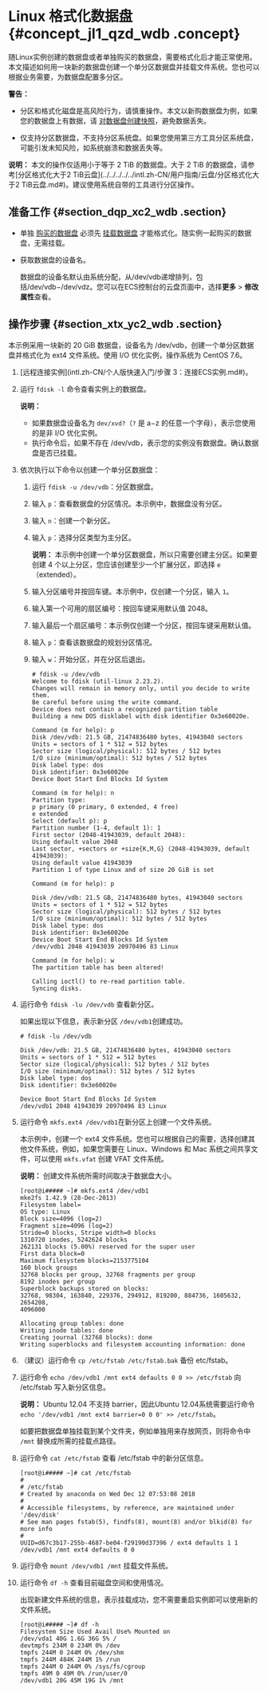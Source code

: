 # Linux 格式化数据盘 {#concept_jl1_qzd_wdb .concept}

随Linux实例创建的数据盘或者单独购买的数据盘，需要格式化后才能正常使用。本文描述如何用一块新的数据盘创建一个单分区数据盘并挂载文件系统。您也可以根据业务需要，为数据盘配置多分区。

**警告：** 

-   分区和格式化磁盘是高风险行为，请慎重操作。本文以新购数据盘为例，如果您的数据盘上有数据，请 [对数据盘创建快照](../../../../../intl.zh-CN/用户指南/快照/创建快照.md#)，避免数据丢失。

-   仅支持分区数据盘，不支持分区系统盘。如果您使用第三方工具分区系统盘，可能引发未知风险，如系统崩溃和数据丢失等。


**说明：** 本文的操作仅适用小于等于 2 TiB 的数据盘。大于 2 TiB 的数据盘，请参考[分区格式化大于2 TiB云盘](../../../../../intl.zh-CN/用户指南/云盘/分区格式化大于2 TiB云盘.md#)。建议使用系统自带的工具进行分区操作。

## 准备工作 {#section_dqp_xc2_wdb .section}

-   单独 [购买的数据盘](../../../../../intl.zh-CN/用户指南/云盘/创建按量付费云盘.md#) 必须先 [挂载数据盘](../../../../../intl.zh-CN/用户指南/云盘/挂载云盘.md#) 才能格式化。随实例一起购买的数据盘，无需挂载。
-   获取数据盘的设备名。

    数据盘的设备名默认由系统分配，从/dev/vdb递增排列，包括/dev/vdb−/dev/vdz。您可以在ECS控制台的云盘页面中，选择**更多** \> **修改属性**查看。


## 操作步骤 {#section_xtx_yc2_wdb .section}

本示例采用一块新的 20 GiB 数据盘，设备名为 /dev/vdb，创建一个单分区数据盘并格式化为 ext4 文件系统。使用 I/O 优化实例，操作系统为 CentOS 7.6。

1.  [远程连接实例](intl.zh-CN/个人版快速入门/步骤 3：连接ECS实例.md#)。
2.  运行 `fdisk -l` 命令查看实例上的数据盘。

    **说明：** 

    -   如果数据盘设备名为 `dev/xvd?`（`?` 是 a−z 的任意一个字母），表示您使用的是非 I/O 优化实例。
    -   执行命令后，如果不存在 /dev/vdb，表示您的实例没有数据盘。确认数据盘是否已挂载。
3.  依次执行以下命令以创建一个单分区数据盘：
    1.  运行 `fdisk -u /dev/vdb`：分区数据盘。
    2.  输入 `p`：查看数据盘的分区情况。本示例中，数据盘没有分区。
    3.  输入 `n`：创建一个新分区。
    4.  输入 `p`：选择分区类型为主分区。

        **说明：** 本示例中创建一个单分区数据盘，所以只需要创建主分区。如果要创建 4 个以上分区，您应该创建至少一个扩展分区，即选择 `e`（extended）。

    5.  输入分区编号并按回车键。本示例中，仅创建一个分区，输入 `1`。
    6.  输入第一个可用的扇区编号：按回车键采用默认值 2048。
    7.  输入最后一个扇区编号：本示例仅创建一个分区，按回车键采用默认值。
    8.  输入 `p`：查看该数据盘的规划分区情况。
    9.  输入 `w`：开始分区，并在分区后退出。

        ```
        # fdisk -u /dev/vdb
        Welcome to fdisk (util-linux 2.23.2).
        Changes will remain in memory only, until you decide to write them.
        Be careful before using the write command.
        Device does not contain a recognized partition table
        Building a new DOS disklabel with disk identifier 0x3e60020e.
        
        Command (m for help): p
        Disk /dev/vdb: 21.5 GB, 21474836480 bytes, 41943040 sectors
        Units = sectors of 1 * 512 = 512 bytes
        Sector size (logical/physical): 512 bytes / 512 bytes
        I/O size (minimum/optimal): 512 bytes / 512 bytes
        Disk label type: dos
        Disk identifier: 0x3e60020e
        Device Boot Start End Blocks Id System
        
        Command (m for help): n
        Partition type:
        p primary (0 primary, 0 extended, 4 free)
        e extended
        Select (default p): p
        Partition number (1-4, default 1): 1
        First sector (2048-41943039, default 2048):
        Using default value 2048
        Last sector, +sectors or +size{K,M,G} (2048-41943039, default 41943039):
        Using default value 41943039
        Partition 1 of type Linux and of size 20 GiB is set
        
        Command (m for help): p
        
        Disk /dev/vdb: 21.5 GB, 21474836480 bytes, 41943040 sectors
        Units = sectors of 1 * 512 = 512 bytes
        Sector size (logical/physical): 512 bytes / 512 bytes
        I/O size (minimum/optimal): 512 bytes / 512 bytes
        Disk label type: dos
        Disk identifier: 0x3e60020e
        Device Boot Start End Blocks Id System
        /dev/vdb1 2048 41943039 20970496 83 Linux
        
        Command (m for help): w
        The partition table has been altered!
        
        Calling ioctl() to re-read partition table.
        Syncing disks.
        ```

4.  运行命令 `fdisk -lu /dev/vdb` 查看新分区。

    如果出现以下信息，表示新分区 `/dev/vdb1`创建成功。

    ```
    # fdisk -lu /dev/vdb
    
    Disk /dev/vdb: 21.5 GB, 21474836480 bytes, 41943040 sectors
    Units = sectors of 1 * 512 = 512 bytes
    Sector size (logical/physical): 512 bytes / 512 bytes
    I/O size (minimum/optimal): 512 bytes / 512 bytes
    Disk label type: dos
    Disk identifier: 0x3e60020e
    
    Device Boot Start End Blocks Id System
    /dev/vdb1 2048 41943039 20970496 83 Linux
    ```

5.  运行命令 `mkfs.ext4 /dev/vdb1`在新分区上创建一个文件系统。

    本示例中，创建一个 ext4 文件系统。您也可以根据自己的需要，选择创建其他文件系统，例如，如果您需要在 Linux、Windows 和 Mac 系统之间共享文件，可以使用 `mkfs.vfat` 创建 VFAT 文件系统。

    **说明：** 创建文件系统所需时间取决于数据盘大小。

    ```
    [root@i##### ~]# mkfs.ext4 /dev/vdb1
    mke2fs 1.42.9 (28-Dec-2013)
    Filesystem label=
    OS type: Linux
    Block size=4096 (log=2)
    Fragment size=4096 (log=2)
    Stride=0 blocks, Stripe width=0 blocks
    1310720 inodes, 5242624 blocks
    262131 blocks (5.00%) reserved for the super user
    First data block=0
    Maximum filesystem blocks=2153775104
    160 block groups
    32768 blocks per group, 32768 fragments per group
    8192 inodes per group
    Superblock backups stored on blocks:
    32768, 98304, 163840, 229376, 294912, 819200, 884736, 1605632, 2654208,
    4096000
    
    Allocating group tables: done
    Writing inode tables: done
    Creating journal (32768 blocks): done
    Writing superblocks and filesystem accounting information: done
    ```

6.  （建议）运行命令 `cp /etc/fstab /etc/fstab.bak` 备份 etc/fstab。
7.  运行命令 `echo /dev/vdb1 /mnt ext4 defaults 0 0 >> /etc/fstab` 向 /etc/fstab 写入新分区信息。

    **说明：** Ubuntu 12.04 不支持 barrier，因此Ubuntu 12.04系统需要运行命令`echo '/dev/vdb1 /mnt ext4 barrier=0 0 0' >> /etc/fstab`。

    如要把数据盘单独挂载到某个文件夹，例如单独用来存放网页，则将命令中 `/mnt` 替换成所需的挂载点路径。

8.  运行命令 `cat /etc/fstab` 查看 /etc/fstab 中的新分区信息。

    ```
    [root@i##### ~]# cat /etc/fstab
    #
    # /etc/fstab
    # Created by anaconda on Wed Dec 12 07:53:08 2018
    #
    # Accessible filesystems, by reference, are maintained under '/dev/disk'
    # See man pages fstab(5), findfs(8), mount(8) and/or blkid(8) for more info
    #
    UUID=d67c3b17-255b-4687-be04-f29190d37396 / ext4 defaults 1 1
    /dev/vdb1 /mnt ext4 defaults 0 0
    ```

9.  运行命令 `mount /dev/vdb1 /mnt` 挂载文件系统。
10. 运行命令 `df -h` 查看目前磁盘空间和使用情况。

    出现新建文件系统的信息，表示挂载成功，您不需要重启实例即可以使用新的文件系统。

    ```
    [root@i##### ~]# df -h
    Filesystem Size Used Avail Use% Mounted on
    /dev/vda1 40G 1.6G 36G 5% /
    devtmpfs 234M 0 234M 0% /dev
    tmpfs 244M 0 244M 0% /dev/shm
    tmpfs 244M 484K 244M 1% /run
    tmpfs 244M 0 244M 0% /sys/fs/cgroup
    tmpfs 49M 0 49M 0% /run/user/0
    /dev/vdb1 20G 45M 19G 1% /mnt
    ```


